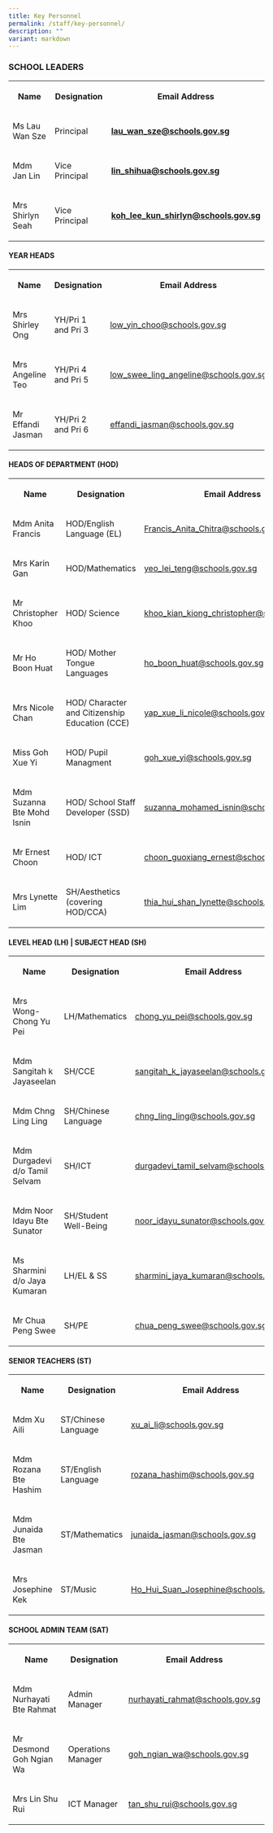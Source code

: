 ```yaml
---
title: Key Personnel
permalink: /staff/key-personnel/
description: ""
variant: markdown
---
```

<h3><strong>SCHOOL LEADERS</strong></h3>
<table style="minWidth: 75px">
<colgroup>
<col>
<col>
<col>
</colgroup>
<tbody>
<tr>
<th rowspan="1" colspan="1">
<p><strong>Name</strong>
</p>
</th>
<th rowspan="1" colspan="1">
<p><strong>Designation</strong>
</p>
</th>
<th rowspan="1" colspan="1">
<p><strong>Email Address</strong>
</p>
</th>
</tr>
<tr>
<td rowspan="1" colspan="1">
<p>Ms Lau Wan Sze</p>
</td>
<td rowspan="1" colspan="1">
<p>Principal</p>
</td>
<td rowspan="1" colspan="1">
<p><strong><a href="mailto:lau_wan_sze@schools.gov.sg" rel="noopener noreferrer nofollow" target="_blank">lau_wan_sze@schools.gov.sg</a></strong>
</p>
</td>
</tr>
<tr>
<td rowspan="1" colspan="1">
<p>Mdm Jan Lin</p>
</td>
<td rowspan="1" colspan="1">
<p>Vice Principal</p>
</td>
<td rowspan="1" colspan="1">
<p><strong><a href="mailto:lin_shihua@schools.gov.sg" rel="noopener noreferrer nofollow" target="_blank">lin_shihua@schools.gov.sg</a></strong>
</p>
</td>
</tr>
<tr>
<td rowspan="1" colspan="1">
<p>Mrs Shirlyn Seah</p>
</td>
<td rowspan="1" colspan="1">
<p>Vice Principal</p>
</td>
<td rowspan="1" colspan="1">
<p><strong><a href="mailto:koh_lee_kun_shirlyn@schools.gov.sg" rel="noopener noreferrer nofollow" target="_blank">koh_lee_kun_shirlyn@schools.gov.sg</a></strong>
</p>
</td>
</tr>
</tbody>
</table>
<h4><strong>YEAR HEADS</strong></h4>
<table style="minWidth: 75px">
<colgroup>
<col>
<col>
<col>
</colgroup>
<tbody>
<tr>
<th rowspan="1" colspan="1">
<p><strong>Name</strong>
</p>
</th>
<th rowspan="1" colspan="1">
<p><strong>Designation</strong>
</p>
</th>
<th rowspan="1" colspan="1">
<p><strong>Email Address</strong>
</p>
</th>
</tr>
<tr>
<td rowspan="1" colspan="1">
<p>Mrs Shirley Ong</p>
</td>
<td rowspan="1" colspan="1">
<p>YH/Pri 1 and Pri 3</p>
</td>
<td rowspan="1" colspan="1">
<p><a href="mailto:low_yin_choo@schools.gov.sg" rel="noopener noreferrer nofollow" target="_blank">low_yin_choo@schools.gov.sg</a>
</p>
</td>
</tr>
<tr>
<td rowspan="1" colspan="1">
<p>Mrs Angeline Teo</p>
</td>
<td rowspan="1" colspan="1">
<p>YH/Pri 4 and Pri 5</p>
</td>
<td rowspan="1" colspan="1">
<p><a href="mailto:low_swee_ling_angeline@schools.gov.sg" rel="noopener noreferrer nofollow" target="_blank">low_swee_ling_angeline@schools.gov.sg</a>
</p>
</td>
</tr>
<tr>
<td rowspan="1" colspan="1">
<p>Mr Effandi Jasman</p>
</td>
<td rowspan="1" colspan="1">
<p>YH/Pri 2 and Pri 6</p>
</td>
<td rowspan="1" colspan="1">
<p><a href="mailto:effandi_jasman@schools.gov.sg" rel="noopener noreferrer nofollow" target="_blank">effandi_jasman@schools.gov.sg</a>
</p>
</td>
</tr>
</tbody>
</table>
<h4><strong>HEADS OF DEPARTMENT (HOD)</strong></h4>
<table style="minWidth: 75px">
<colgroup>
<col>
<col>
<col>
</colgroup>
<tbody>
<tr>
<th style="minwidth: 40%" rowspan="1" colspan="1">
<p><strong>Name</strong>
</p>
</th>
<th rowspan="1" colspan="1">
<p><strong>Designation</strong>
</p>
</th>
<th rowspan="1" colspan="1">
<p><strong>Email Address</strong>
</p>
</th>
</tr>
<tr>
<td rowspan="1" colspan="1">
<p>Mdm Anita Francis</p>
</td>
<td rowspan="1" colspan="1">
<p>HOD/English Language (EL)</p>
</td>
<td rowspan="1" colspan="1">
<p><a href="mailto:Francis_Anita_Chitra@schools.gov.sg" rel="noopener noreferrer nofollow" target="_blank"><u>Francis_Anita_Chitra@schools.gov.sg</u></a>
</p>
</td>
</tr>
<tr>
<td rowspan="1" colspan="1">
<p>Mrs Karin Gan</p>
</td>
<td rowspan="1" colspan="1">
<p>HOD/Mathematics</p>
</td>
<td rowspan="1" colspan="1">
<p><a href="mailto:yeo_lei_teng@schools.gov.sg" rel="noopener noreferrer nofollow" target="_blank"><u>yeo_lei_teng@schools.gov.sg</u></a>
</p>
</td>
</tr>
<tr>
<td rowspan="1" colspan="1">
<p>Mr Christopher Khoo</p>
</td>
<td rowspan="1" colspan="1">
<p>HOD/ Science</p>
</td>
<td rowspan="1" colspan="1">
<p><a href="mailto:khoo_kian_kiong_christopher@schools.gov.sg" rel="noopener noreferrer nofollow" target="_blank"><u>khoo_kian_kiong_christopher@schools.gov.sg</u></a>
</p>
</td>
</tr>
<tr>
<td rowspan="1" colspan="1">
<p>Mr Ho Boon Huat</p>
</td>
<td rowspan="1" colspan="1">
<p>HOD/ Mother Tongue Languages</p>
</td>
<td rowspan="1" colspan="1">
<p><a href="mailto:ho_boon_huat@schools.gov.sg" rel="noopener noreferrer nofollow" target="_blank"><u>ho_boon_huat@schools.gov.sg</u></a>
</p>
</td>
</tr>
<tr>
<td rowspan="1" colspan="1">
<p>Mrs Nicole Chan</p>
</td>
<td rowspan="1" colspan="1">
<p>HOD/ Character and Citizenship Education (CCE)</p>
</td>
<td rowspan="1" colspan="1">
<p><a href="mailto:yap_xue_li_nicole@schools.gov.sg" rel="noopener noreferrer nofollow" target="_blank"><u>yap_xue_li_nicole@schools.gov.sg</u></a>
</p>
</td>
</tr>
<tr>
<td rowspan="1" colspan="1">
<p>Miss Goh Xue Yi</p>
</td>
<td rowspan="1" colspan="1">
<p>HOD/ Pupil Managment</p>
</td>
<td rowspan="1" colspan="1">
<p><a href="mailto:goh_xue_yi@schools.gov.sg" rel="noopener noreferrer nofollow" target="_blank"><u>goh_xue_yi@schools.gov.sg</u></a>
</p>
</td>
</tr>
<tr>
<td rowspan="1" colspan="1">
<p>Mdm Suzanna Bte Mohd Isnin</p>
</td>
<td rowspan="1" colspan="1">
<p>HOD/ School Staff Developer (SSD)</p>
</td>
<td rowspan="1" colspan="1">
<p><a href="mailto:suzanna_mohamed_isnin@schools.gov.sg" rel="noopener noreferrer nofollow" target="_blank"><u>suzanna_mohamed_isnin@schools.gov.sg</u></a>
</p>
</td>
</tr>
<tr>
<td rowspan="1" colspan="1">
<p>Mr Ernest Choon</p>
</td>
<td rowspan="1" colspan="1">
<p>HOD/ ICT</p>
</td>
<td rowspan="1" colspan="1">
<p><a href="mailto:choon_guoxiang_ernest@schools.gov.sg" rel="noopener noreferrer nofollow" target="_blank"><u>choon_guoxiang_ernest@schools.gov.sg</u></a>
</p>
</td>
</tr>
<tr>
<td rowspan="1" colspan="1">
<p>Mrs Lynette Lim</p>
</td>
<td rowspan="1" colspan="1">
<p>SH/Aesthetics (covering HOD/CCA)</p>
</td>
<td rowspan="1" colspan="1">
<p><a href="mailto:thia_hui_shan_lynette@schools.gov.sg" rel="noopener noreferrer nofollow" target="_blank"><u>thia_hui_shan_lynette@schools.gov.sg</u></a>
</p>
</td>
</tr>
</tbody>
</table>
<h4><strong>LEVEL HEAD (LH) | SUBJECT HEAD (SH)</strong></h4>
<table style="minWidth: 100px">
<colgroup>
<col>
<col>
<col>
</colgroup>
<tbody>
<tr>
<th style="minwidth: 40%" rowspan="1" colspan="1">
<p><strong>Name</strong>
</p>
</th>
<th rowspan="1" colspan="1">
<p><strong>Designation</strong>
</p>
</th>
<th rowspan="1" colspan="1">
<p><strong>Email Address</strong>
</p>
</th>
</tr>
<tr>
<td rowspan="1" colspan="1">
<p>Mrs Wong-Chong Yu Pei</p>
</td>
<td rowspan="1" colspan="1">
<p>LH/Mathematics</p>
</td>
<td rowspan="1" colspan="1">
<p><a href="mailto:chong_yu_pei@schools.gov.sg" rel="noopener noreferrer nofollow" target="_blank"><u>chong_yu_pei@schools.gov.sg</u></a>
</p>
</td>
</tr>
<tr>
<td rowspan="1" colspan="1">
<p>Mdm Sangitah k Jayaseelan</p>
</td>
<td rowspan="1" colspan="1">
<p>SH/CCE</p>
</td>
<td rowspan="1" colspan="1">
<p><a href="mailto:sangitah_k_jayaseelan@schools.gov.sg" rel="noopener noreferrer nofollow" target="_blank"><u>sangitah_k_jayaseelan@schools.gov.sg</u></a>
</p>
</td>
</tr>
<tr>
<td rowspan="1" colspan="1">
<p>Mdm Chng Ling Ling</p>
</td>
<td rowspan="1" colspan="1">
<p>SH/Chinese Language</p>
</td>
<td rowspan="1" colspan="1">
<p><a href="mailto:chng_ling_ling@schools.gov.sg" rel="noopener noreferrer nofollow" target="_blank"><u>chng_ling_ling@schools.gov.sg</u></a>
</p>
</td>
</tr>
<tr>
<td rowspan="1" colspan="1">
<p>Mdm Durgadevi d/o Tamil Selvam</p>
</td>
<td rowspan="1" colspan="1">
<p>SH/ICT</p>
</td>
<td rowspan="1" colspan="1">
<p><a href="mailto:durgadevi_tamil_selvam@schools.gov.sg" rel="noopener noreferrer nofollow" target="_blank"><u>durgadevi_tamil_selvam@schools.gov.sg</u></a>
</p>
</td>
</tr>
<tr>
<td rowspan="1" colspan="1">
<p>Mdm Noor Idayu Bte Sunator</p>
</td>
<td rowspan="1" colspan="1">
<p>SH/Student Well-Being</p>
</td>
<td rowspan="1" colspan="1">
<p><a href="mailto:noor_idayu_sunator@schools.gov.sg" rel="noopener noreferrer nofollow" target="_blank"><u>noor_idayu_sunator@schools.gov.sg</u></a>
</p>
</td>
</tr>
<tr>
<td rowspan="1" colspan="1">
<p>Ms Sharmini d/o Jaya Kumaran</p>
</td>
<td rowspan="1" colspan="1">
<p>LH/EL &amp; SS</p>
</td>
<td rowspan="1" colspan="1">
<p><a href="mailto:sharmini_jaya_kumaran@schools.gov.sg" rel="noopener noreferrer nofollow" target="_blank"><u>sharmini_jaya_kumaran@schools.gov.sg</u></a>
</p>
</td>
</tr>
<tr>
<td rowspan="1" colspan="1">
<p>Mr Chua Peng Swee</p>
</td>
<td rowspan="1" colspan="1">
<p>SH/PE</p>
</td>
<td rowspan="1" colspan="1">
<p><a href="mailto:chua_peng_swee@schools.gov.sg" rel="noopener noreferrer nofollow" target="_blank"><u>chua_peng_swee@schools.gov.sg</u></a>
</p>
</td>
</tr>
</tbody>
</table>
<h4><strong>SENIOR TEACHERS (ST)</strong></h4>
<table style="minWidth: 75px">
<colgroup>
<col>
<col>
<col>
</colgroup>
<tbody>
<tr>
<th rowspan="1" colspan="1">
<p><strong>Name</strong>
</p>
</th>
<th rowspan="1" colspan="1">
<p><strong>Designation</strong>
</p>
</th>
<th rowspan="1" colspan="1">
<p><strong>Email Address</strong>
</p>
</th>
</tr>
<tr>
<td rowspan="1" colspan="1">
<p>Mdm Xu Aili</p>
</td>
<td rowspan="1" colspan="1">
<p>ST/Chinese Language</p>
</td>
<td rowspan="1" colspan="1">
<p><a href="mailto:xu_ai_li@schools.gov.sg" rel="noopener noreferrer nofollow" target="_blank"><u>xu_ai_li@schools.gov.sg</u></a>
</p>
</td>
</tr>
<tr>
<td rowspan="1" colspan="1">
<p>Mdm Rozana Bte Hashim</p>
</td>
<td rowspan="1" colspan="1">
<p>ST/English Language</p>
</td>
<td rowspan="1" colspan="1">
<p><a href="mailto:rozana_hashim@schools.gov.sg" rel="noopener noreferrer nofollow" target="_blank"><u>rozana_hashim@schools.gov.sg</u></a>
</p>
</td>
</tr>
<tr>
<td rowspan="1" colspan="1">
<p>Mdm Junaida Bte Jasman</p>
</td>
<td rowspan="1" colspan="1">
<p>ST/Mathematics</p>
</td>
<td rowspan="1" colspan="1">
<p><a href="mailto:junaida_jasman@schools.gov.sg" rel="noopener noreferrer nofollow" target="_blank"><u>junaida_jasman@schools.gov.sg</u></a>
</p>
</td>
</tr>
<tr>
<td rowspan="1" colspan="1">
<p>Mrs Josephine Kek</p>
</td>
<td rowspan="1" colspan="1">
<p>ST/Music</p>
</td>
<td rowspan="1" colspan="1">
<p><a href="mailto:Ho_Hui_Suan_Josephine@schools.gov.sg" rel="noopener noreferrer nofollow" target="_blank"><u>Ho_Hui_Suan_Josephine@schools.gov.sg</u></a>
</p>
</td>
</tr>
</tbody>
</table>
<h4><strong>SCHOOL ADMIN TEAM (SAT)</strong></h4>
<table style="minWidth: 75px">
<colgroup>
<col>
<col>
<col>
</colgroup>
<tbody>
<tr>
<th rowspan="1" colspan="1">
<p><strong>Name</strong>
</p>
</th>
<th rowspan="1" colspan="1">
<p><strong>Designation</strong>
</p>
</th>
<th rowspan="1" colspan="1">
<p><strong>Email Address</strong>
</p>
</th>
</tr>
<tr>
<td rowspan="1" colspan="1">
<p>Mdm Nurhayati Bte Rahmat</p>
</td>
<td rowspan="1" colspan="1">
<p>Admin Manager</p>
</td>
<td rowspan="1" colspan="1">
<p><a href="mailto:nurhayati_rahmat@schools.gov.sg" rel="noopener noreferrer nofollow" target="_blank"><u>nurhayati_rahmat@schools.gov.sg</u></a>
</p>
</td>
</tr>
<tr>
<td rowspan="1" colspan="1">
<p>Mr Desmond Goh Ngian Wa</p>
</td>
<td rowspan="1" colspan="1">
<p>Operations Manager</p>
</td>
<td rowspan="1" colspan="1">
<p><a href="mailto:goh_ngian_wa@schools.gov.sg" rel="noopener noreferrer nofollow" target="_blank"><u>goh_ngian_wa@schools.gov.sg</u></a>
</p>
</td>
</tr>
<tr>
<td rowspan="1" colspan="1">
<p>Mrs Lin Shu Rui</p>
</td>
<td rowspan="1" colspan="1">
<p>ICT Manager</p>
</td>
<td rowspan="1" colspan="1">
<p><a href="mailto:tan_shu_rui@schools.gov.sg" rel="noopener noreferrer nofollow" target="_blank"><u>tan_shu_rui@schools.gov.sg</u></a>
</p>
</td>
</tr>
</tbody>
</table>
<p></p>